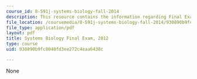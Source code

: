```yaml
---
course_id: 8-591j-systems-biology-fall-2014
description: This resource contains the information regarding Final Exam, 2012 .
file_location: /coursemedia/8-591j-systems-biology-fall-2014/930890b9fc8040fd3ee272c4eaa6438c_MIT8_591JF14_FinalExam_2012.pdf
file_type: application/pdf
layout: pdf
title: Systems Biology Final Exam, 2012
type: course
uid: 930890b9fc8040fd3ee272c4eaa6438c

---
```

None